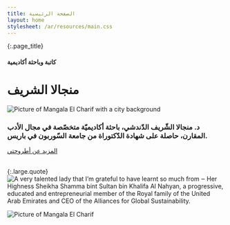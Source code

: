 ```yaml
---
title: الصفحة الرئيسية
layout: home
stylesheet: /ar/resources/main.css
---
```


{:.page_title}
#### كاتبة وباحثة أكاديمية
# منجالا الشريف

![Picture of Mangala El Charif with a city background](/ar/resources/home.jpg)

### د. منجالا الشّريف الدّندشي، باحثة أكاديميّة متخصّصة في مجال الأدب المقارن، حاصلة على شهادة الدّكتوراة من جامعة السّوربون في باريس.

<div class="block_link">
  <a href="thesis">المزيد عن أطروحتي</a>
</div>

<br>

{:.large.quote}
![A very talented lady that I’m grateful to have learnt so much from ‒ Her Highness Sheikha Shamma bint Sultan bin Khalifa Al Nahyan, a progressive, educated and entrepreneurial member of the Royal family of the United Arab Emirates and CEO of the Alliances for Global Sustainability.](/ar/resources/quote3.png)

![Picture of Mangala El Charif](/ar/resources/home2.jpg)
